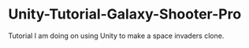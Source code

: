 # Unity-Tutorial-Galaxy-Shooter-Pro
Tutorial I am doing on using Unity to make a space invaders clone.
